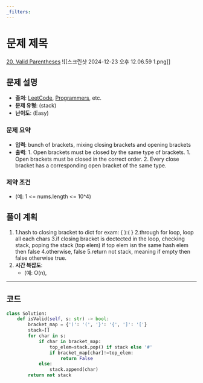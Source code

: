 ```yaml
---
_filters:
---
```


# 문제 제목
[20. Valid Parentheses](https://leetcode.com/problems/valid-parentheses/)
![[스크린샷 2024-12-23 오후 12.06.59 1.png]]

## 문제 설명
- **출처**: [LeetCode](https://leetcode.com), [Programmers](https://programmers.co.kr), etc.
- **문제 유형**: (stack)
- **난이도**: (Easy)


### 문제 요약
- **입력**: bunch of brackets, mixing closing brackets and opening brackets  
- **출력**: 1. Open brackets must be closed by the same type of brackets.
		1. Open brackets must be closed in the correct order.
		2. Every close bracket has a corresponding open bracket of the same type.

### 제약 조건
- (예: 1 <= nums.length <= 10^4)



## 풀이 계획
1. 1.hash to closing bracket to dict for exam: { ):( }
	2.through for loop, loop all each chars
	3.if closing bracket is dectected in the loop, checking stack, poping the stack (top elem) if top elem isn the same hash elem then false
	4.otherwise, false
	5.return not stack, meaning if empty then false otherwise true.
1. **시간 복잡도**:
   - (예: O(n), 

---

## 코드
```python
class Solution:
    def isValid(self, s: str) -> bool:
        bracket_map = {')': '(', '}': '{', ']': '['}
        stack=[]
        for char in s:
            if char in bracket_map:
                top_elem=stack.pop() if stack else '#'
                if bracket_map[char]!=top_elem:
                    return False
            else:
                stack.append(char)
        return not stack
